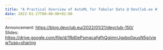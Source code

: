 ```yaml
---
title: "A Practical Overview of AutoML for Tabular Data @ DevClub.ee #150"
date: 2022-01-27T00:00:00+02:00
---
```


Annoncement: https://blog.devclub.eu/2022/01/21/devclub-150/  
Slides: https://drive.google.com/file/d/1Rd0ePsmqcafgfhQgimrrJgxbo0qusN5g/view?usp=sharing  